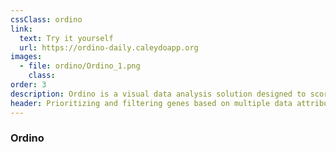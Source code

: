 ```yaml
---
cssClass: ordino
link:
  text: Try it yourself
  url: https://ordino-daily.caleydoapp.org
images:
  - file: ordino/Ordino_1.png
    class:
order: 3
description: Ordino is a visual data analysis solution designed to score, rank, filter and visualize datasets that provides all the data and visualizations needed to identify analysis targets.
header: Prioritizing and filtering genes based on multiple data attributes
---
```


### Ordino
